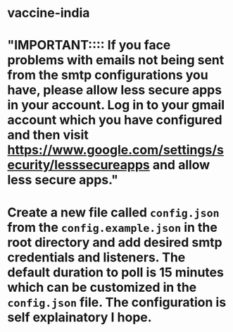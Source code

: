# vaccine-india

# "IMPORTANT:::: If you face problems with emails not being sent from the smtp configurations you have, please allow less secure apps in your account. Log in to your gmail account which you have configured and then visit https://www.google.com/settings/security/lesssecureapps and allow less secure apps."

# Create a new file called `config.json` from the `config.example.json` in the root directory and add desired smtp credentials and listeners. The default duration to poll is 15 minutes which can be customized in the `config.json` file. The configuration is self explainatory I hope.
